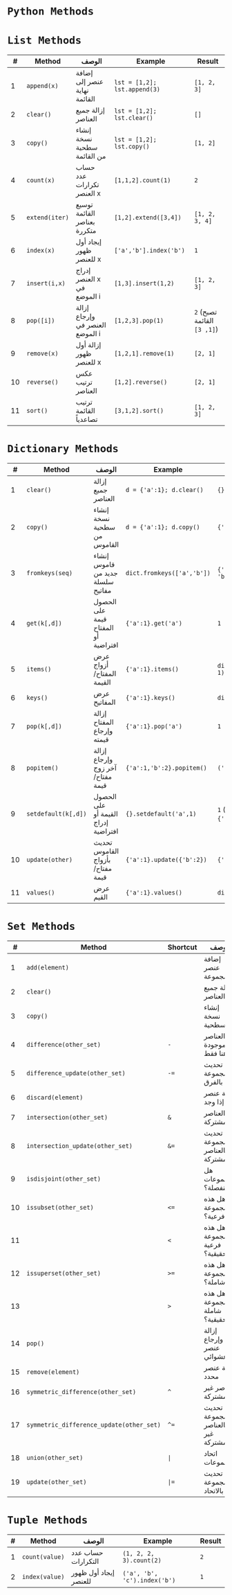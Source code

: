 # `Python Methods`

# `List Methods`

| #  | Method          | الوصف                              | Example                     | Result             |
|----|-----------------|------------------------------------|-----------------------------|--------------------|
| 1  | `append(x)`     | إضافة عنصر إلى نهاية القائمة       | `lst = [1,2]; lst.append(3)`| `[1, 2, 3]`        |
| 2  | `clear()`       | إزالة جميع العناصر                 | `lst = [1,2]; lst.clear()`  | `[]`               |
| 3  | `copy()`        | إنشاء نسخة سطحية من القائمة        | `lst = [1,2]; lst.copy()`   | `[1, 2]`           |
| 4  | `count(x)`      | حساب عدد تكرارات العنصر x          | `[1,1,2].count(1)`          | `2`                |
| 5  | `extend(iter)`  | توسيع القائمة بعناصر متكررة        | `[1,2].extend([3,4])`       | `[1, 2, 3, 4]`     |
| 6  | `index(x)`      | إيجاد أول ظهور للعنصر x             | `['a','b'].index('b')`      | `1`                |
| 7  | `insert(i,x)`   | إدراج العنصر x في الموضع i          | `[1,3].insert(1,2)`         | `[1, 2, 3]`        |
| 8  | `pop([i])`      | إزالة وإرجاع العنصر في الموضع i     | `[1,2,3].pop(1)`            | `2` (تصبح القائمة `[1, 3]`) |
| 9  | `remove(x)`     | إزالة أول ظهور للعنصر x             | `[1,2,1].remove(1)`         | `[2, 1]`           |
| 10 | `reverse()`     | عكس ترتيب العناصر                   | `[1,2].reverse()`           | `[2, 1]`           |
| 11 | `sort()`        | ترتيب القائمة تصاعدياً              | `[3,1,2].sort()`            | `[1, 2, 3]`        |

# `Dictionary Methods`

| #  | Method          | الوصف                              | Example                     | Result             |
|----|-----------------|------------------------------------|-----------------------------|--------------------|
| 1  | `clear()`       | إزالة جميع العناصر                 | `d = {'a':1}; d.clear()`    | `{}`               |
| 2  | `copy()`        | إنشاء نسخة سطحية من القاموس        | `d = {'a':1}; d.copy()`     | `{'a':1}`          |
| 3  | `fromkeys(seq)` | إنشاء قاموس جديد من سلسلة مفاتيح   | `dict.fromkeys(['a','b'])`  | `{'a':None, 'b':None}` |
| 4  | `get(k[,d])`    | الحصول على قيمة المفتاح أو افتراضية | `{'a':1}.get('a')`          | `1`                |
| 5  | `items()`       | عرض أزواج المفتاح/القيمة           | `{'a':1}.items()`           | `dict_items([('a', 1)])` |
| 6  | `keys()`        | عرض المفاتيح                       | `{'a':1}.keys()`            | `dict_keys(['a'])` |
| 7  | `pop(k[,d])`    | إزالة المفتاح وإرجاع قيمته          | `{'a':1}.pop('a')`          | `1`                |
| 8  | `popitem()`     | إزالة وإرجاع آخر زوج مفتاح/قيمة    | `{'a':1,'b':2}.popitem()`   | `('b', 2)`         |
| 9  | `setdefault(k[,d])`| الحصول على القيمة أو إدراج افتراضية | `{}.setdefault('a',1)`      | `1` (يصبح القاموس `{'a':1}`) |
| 10 | `update(other)` | تحديث القاموس بأزواج مفتاح/قيمة    | `{'a':1}.update({'b':2})`   | `{'a':1, 'b':2}`   |
| 11 | `values()`      | عرض القيم                          | `{'a':1}.values()`          | `dict_values([1])` |

# `Set Methods`

| #  | Method                      | Shortcut | الوصف | Example | Result |
|----|-----------------------------|----------|-------|---------|--------|
| 1  | `add(element)`              |          | إضافة عنصر للمجموعة | `s = {1,2}; s.add(3)` | `{1, 2, 3}` |
| 2  | `clear()`                   |          | إزالة جميع العناصر | `s = {1,2}; s.clear()` | `set()` |
| 3  | `copy()`                    |          | إنشاء نسخة سطحية | `s = {1,2}; s.copy()` | `{1, 2}` |
| 4  | `difference(other_set)`     | `-`      | العناصر الموجودة هنا فقط | `{1,2}.difference({2,3})` | `{1}` |
| 5  | `difference_update(other_set)` | `-=`  | تحديث المجموعة بالفرق | `s = {1,2}; s.difference_update({2})` | `{1}` |
| 6  | `discard(element)`          |          | إزالة عنصر إذا وجد | `s = {1,2}; s.discard(1)` | `{2}` |
| 7  | `intersection(other_set)`   | `&`      | العناصر المشتركة | `{1,2} & {2,3}` | `{2}` |
| 8  | `intersection_update(other_set)` | `&=` | تحديث المجموعة بالعناصر المشتركة | `s = {1,2}; s &= {2,3}` | `{2}` |
| 9  | `isdisjoint(other_set)`     |          | هل المجموعات منفصلة؟ | `{1}.isdisjoint({2})` | `True` |
| 10 | `issubset(other_set)`       | `<=`     | هل هذه المجموعة فرعية؟ | `{1}.issubset({1,2})` | `True` |
| 11 |                             | `<`      | هل هذه المجموعة فرعية حقيقية؟ | `{1} < {1,2}` | `True` |
| 12 | `issuperset(other_set)`     | `>=`     | هل هذه المجموعة شاملة؟ | `{1,2} >= {1}` | `True` |
| 13 |                             | `>`      | هل هذه المجموعة شاملة حقيقية؟ | `{1,2} > {1}` | `True` |
| 14 | `pop()`                     |          | إزالة وإرجاع عنصر عشوائي | `s = {1}; s.pop()` | `1` (تصبح المجموعة `set()`) |
| 15 | `remove(element)`           |          | إزالة عنصر محدد | `s = {1,2}; s.remove(1)` | `{2}` |
| 16 | `symmetric_difference(other_set)` | `^` | العناصر غير المشتركة | `{1,2} ^ {2,3}` | `{1, 3}` |
| 17 | `symmetric_difference_update(other_set)` | `^=` | تحديث المجموعة بالعناصر غير المشتركة | `s = {1,2}; s ^= {2,3}` | `{1, 3}` |
| 18 | `union(other_set)`          | `\|`     | اتحاد المجموعات | `{1} \| {2}` | `{1, 2}` |
| 19 | `update(other_set)`         | `\|=`    | تحديث المجموعة بالاتحاد | `s = {1}; s.update({2})` | `{1, 2}` |

# `Tuple Methods`

| #  | Method       | الوصف | Example | Result |
|----|--------------|-------|---------|--------|
| 1  | `count(value)` | حساب عدد التكرارات | `(1, 2, 2, 3).count(2)` | `2` |
| 2  | `index(value)` | إيجاد أول ظهور للعنصر | `('a', 'b', 'c').index('b')` | `1` |
